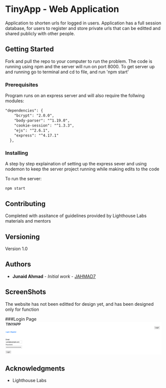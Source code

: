 # TinyApp - Web Application

Application to shorten urls for logged in users. Application has a full session database, for users to register and store private urls that can be editted and shared publicly with other people.

## Getting Started

Fork and pull the repo to your computer to run the problem. The code is running using npm and the server will run on port 8000. To get server up and running go to terminal and cd to file, and run 'npm start'

### Prerequisites

Program runs on an express server and will also require the follwing modules: 

```
"dependencies": {
    "bcrypt": "2.0.0",
    "body-parser": "^1.19.0",
    "cookie-session": "^1.3.3",
    "ejs": "^2.6.1",
    "express": "^4.17.1"
  },
```

### Installing

A step by step explaination of setting up the express sever and using nodemon to keep the server project running while making edits to the code 

To run the server: 

```
npm start 
```

## Contributing

Completed with assitance of guidelines provided by Lighthouse Labs materials and mentors 

## Versioning

Version 1.0 

## Authors

* **Junaid Ahmad** - *Initial work* - [JAHMAD7](https://github.com/jahmad7)

## ScreenShots

The website has not been editted for design yet, and has been designed only for function

###Login Page
![Login page screenshot](/screenshots/loginPage.png "Login Page")

## Acknowledgments

* Lighthouse Labs
